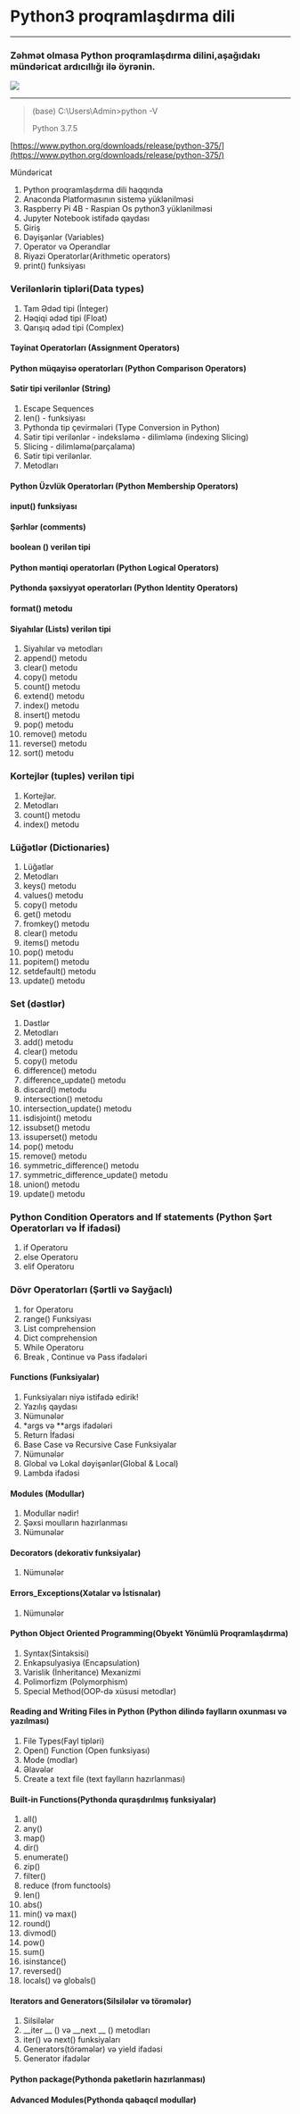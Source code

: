
# Python3 proqramlaşdırma dili  #
------------------------------------------------------------------------------------------------------------------
### Zəhmət olmasa Python proqramlaşdırma dilini,aşağıdakı mündəricat ardıcıllığı ilə öyrənin. ###


![](https://github.com/RashadGarayev/Python3-AZ/blob/master/image/pyimg.jpg)



----------
> (base) C:\Users\Admin>python -V
> 
> Python 3.7.5

[https://www.python.org/downloads/release/python-375/](https://www.python.org/downloads/release/python-375/)



Mündəricat

1. Python proqramlaşdırma dili haqqında
2. Anaconda Platformasının sistemə yüklənilməsi
3. Raspberry Pi 4B - Raspian Os python3 yüklənilməsi
4. Jupyter Notebook istifadə qaydası
5. Giriş
6. Dəyişənlər (Variables)
7. Operator və Operandlar
8. Riyazi Operatorlar(Arithmetic operators)
9. print() funksiyası
### Verilənlərin tipləri(Data types) ##
1. Tam Ədəd tipi (İnteger)
2. Həqiqi ədəd tipi (Float)
3. Qarışıq ədəd tipi (Complex)
#### Təyinat Operatorları (Assignment Operators) ###
#### Python müqayisə operatorları (Python Comparison Operators) ###
#### Sətir tipi verilənlər (String) ###
1. Escape Sequences
2. len() - funksiyası
3. Pythonda tip çevirmələri (Type Conversion in Python)
4. Sətir tipi verilənlər - indeksləmə - dilimləmə (indexing Slicing)
5. Slicing - dilimləmə(parçalama)
6. Sətir tipi verilənlər.
7. Metodları
#### Python Üzvlük Operatorları (Python Membership Operators) ###
#### input() funksiyası ###
#### Şərhlər (comments) ###
#### boolean () verilən tipi ###
#### Python məntiqi operatorları (Python Logical Operators) ###
#### Pythonda şəxsiyyət operatorları (Python Identity Operators) ###
#### format() metodu ###
#### Siyahılar (Lists) verilən tipi ###
1. Siyahılar və metodları
2. append() metodu
3. clear() metodu
4. copy() metodu
5. count() metodu
6. extend() metodu
7. index() metodu
8. insert() metodu
9. pop() metodu
10. remove() metodu
11. reverse() metodu
12. sort() metodu
### Kortejlər (tuples) verilən tipi ###
1. Kortejlər.
2. Metodları
3. count() metodu
4. index() metodu


### Lüğətlər (Dictionaries) ###
1. Lüğətlər
2. Metodları
2. keys() metodu
3. values() metodu
4. copy() metodu
5. get() metodu
6. fromkey() metodu
7. clear() metodu
8. items() metodu
9. pop() metodu
10. popitem() metodu
11. setdefault() metodu
12. update() metodu

### Set (dəstlər) ###
1. Dəstlər
2. Metodları
2. add() metodu
3. clear() metodu
4. copy() metodu
5. difference() metodu
6. difference_update() metodu
7. discard() metodu
8. intersection() metodu
9. intersection_update() metodu
10. isdisjoint() metodu
11. issubset() metodu
12. issuperset() metodu
13. pop() metodu
14. remove() metodu
15. symmetric_difference() metodu
16. symmetric_difference_update() metodu
17. union() metodu
18. update() metodu

### Python Condition Operators and If statements (Python Şərt Operatorları və İf ifadəsi) ###
1. if Operatoru
2. else Operatoru
3. elif Operatoru

### Dövr Operatorları (Şərtli və Sayğaclı) ###
1. for Operatoru
2. range() Funksiyası
3. List comprehension
4. Dict comprehension 
5. While Operatoru
6. Break , Continue və Pass ifadələri 

#### Functions (Funksiyalar) ###
1. Funksiyaları niyə istifadə edirik!
2. Yazılış qaydası
3. Nümunələr
4. *args və **args ifadələri
5. Return İfadəsi
6. Base Case və Recursive Case Funksiyalar
7. Nümunələr
8. Global və Lokal dəyişənlər(Global & Local)
9. Lambda ifadəsi

#### Modules (Modullar) ###
1. Modullar nədir!
2. Şəxsi moulların hazırlanması
3. Nümunələr
#### Decorators (dekorativ funksiyalar) ####
1. Nümunələr

#### Errors_Exceptions(Xətalar və İstisnalar) ####
1. Nümunələr

#### Python Object Oriented Programming(Obyekt Yönümlü Proqramlaşdırma) ####
1. Syntax(Sintaksisi)
2. Enkapsulyasiya (Encapsulation)
3. Varislik (İnheritance) Mexanizmi
4. Polimorfizm (Polymorphism)
5. Special Method(OOP-də xüsusi metodlar)
#### Reading and Writing Files in Python (Python dilində faylların oxunması və yazılması)
1. File Types(Fayl tipləri)
2. Open() Function (Open funksiyası)
3. Mode (modlar)
4. Əlavələr
5. Create a text file (text faylların hazırlanması)

#### Built-in Functions(Pythonda quraşdırılmış funksiyalar) ####
1. all()
2. any()
3. map()
4. dir()
5. enumerate()
6. zip()
7. filter()
8. reduce (from functools)
9. len() 
10. abs() 
11. min() və max()
12. round()
13. divmod()
14. pow()
15. sum()
16. isinstance()
17. reversed()
18. locals() və globals()

#### Iterators and Generators(Silsilələr və törəmələr) ####
1. Silsilələr
2. __iter __ () və __next __ () metodları
3. iter() və next() funksiyaları
4. Generators(törəmələr) və yield ifadəsi
5. Generator ifadələr

#### Python package(Pythonda paketlərin hazırlanması) ####

#### Advanced Modules(Pythonda qabaqcıl modullar) ####



